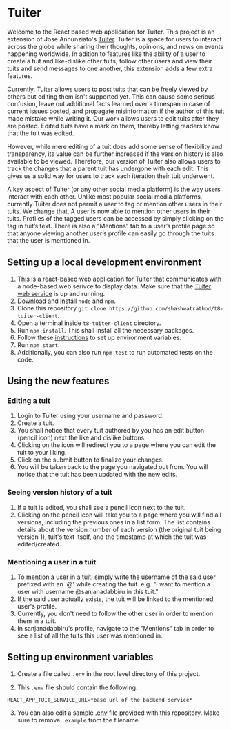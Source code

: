 # Tuiter

Welcome to the React based web application for Tuiter. This project is an extension of Jose Annunziato's [Tuiter](https://github.com/jannunzi/software-engineering-react-fa22). Tuiter is a space for users to interact across the globe while sharing their thoughts, opinions, and news on events happening worldwide. In adition to features like the ability of a user to create a tuit and like-dislike other tuits, follow other users and view their tuits and send messages to one another, this extension adds a few extra features.

Currently, Tuiter allows users to post tuits that can be freely viewed by others but editing them isn't supported yet. This can cause some serious confusion, leave out additional facts learned over a timespan in case of current issues posted, and propagate misinformation if the author of this tuit made mistake while writing it. Our work allows users to edit tuits after they are posted. Edited tuits have a mark on them, thereby letting readers know that the tuit was edited.

However, while mere editing of a tuit does add some sense of flexibility and transparency, its value can be further increased if the version history is also available to be viewed. Therefore, our version of Tuiter also allows users to track the changes that a parent tuit has undergone with each edit. This gives us a solid way for users to track each iteration their tuit underwent.

A key aspect of Tuiter (or any other social media platform) is the way users interact with each other. Unlike most popular social media platforms, currently Tuiter does not permit a user to tag or mention other users in their tuits. We change that. A user is now able to mention other users in their tuits. Profiles of the tagged users can be accessed by simply clicking on the tag in tuit’s text. There is also a “Mentions” tab to a user’s profile page so that anyone viewing another user’s profile can easily go through the tuits that the user is mentioned in.


## Setting up a local development environment

1. This is a react-based web application for Tuiter that communicates with a node-based web serivce to display data. Make sure that the [Tuiter web service](https://github.com/shashwatrathod/t8-tuiter-server) is up and running.
2. [Download and install](https://docs.npmjs.com/downloading-and-installing-node-js-and-npm) `node` and `npm`.
3. Clone this repository `
git clone https://github.com/shashwatrathod/t8-tuiter-client
`.
4. Open a terminal inside `t8-tuiter-client` directory.
5. Run `npm install`. This shall install all the necessary packages.
6. Follow these [instructions](#setting-up-environment-variables) to set up environment variables.
7. Run `npm start`.
8. Additionally, you can also run `npm test` to run automated tests on the code.

## Using the new features

### Editing a tuit
1. Login to Tuiter using your username and password.
2. Create a tuit.
3. You shall notice that every tuit authored by you has an edit button (pencil icon) next the like and dislike buttons.
4. Clicking on the icon will redirect you to a page where you can edit the tuit to your liking.
5. Click on the submit button to finalize your changes.
6. You will be taken back to the page you navigated out from. You will notice that the tuit has been updated with the new edits.

### Seeing version history of a tuit
1. If a tuit is edited, you shall see a pencil icon next to the tuit.
2. Clicking on the pencil icon will take you to a page where you will find all versions, including the previous ones in a list form. The list contains details about the version number of each version (the original tuit being version 1), tuit's text itself, and the timestamp at which the tuit was edited/created.

### Mentioning a user in a tuit
1. To mention a user in a tuit, simply write the username of the said user prefixed with an '@' while creating the tuit. e.g. "I want to mention a user with username @sanjanadabbiru in this tuit."
2. If the said user actually exists, the tuit will be linked to the mentioned user's profile.
3. Currently, you don't need to follow the other user in order to mention them in a tuit. 
4. In sanjanadabbiru's profile, navigate to the "Mentions" tab in order to see a list of all the tuits this user was mentioned in.

## Setting up environment variables

1. Create a file called `.env` in the root level directory of this project.

2. This `.env` file should contain the following:
```
REACT_APP_TUIT_SERVICE_URL=*base url of the backend service*
```
3. You can also edit a sample [.env](./.env.example) file provided with this repository. Make sure to remove `.example` from the filename.